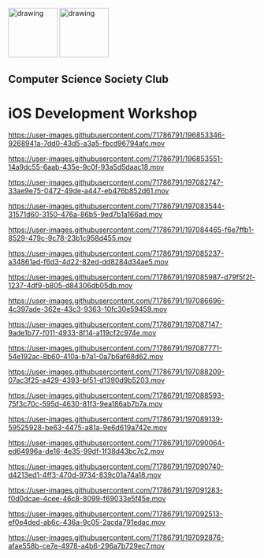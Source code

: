 <img src="https://i.imgur.com/JybZuXd.png" alt="drawing" width="100"/> <img src="https://i.imgur.com/Bzkqs5I.png" alt="drawing" width="100"/>

## Computer Science Society Club


# iOS Development Workshop


<!-- Step 0
vid1 <br> -->
https://user-images.githubusercontent.com/71786791/196853346-9268941a-7dd0-43d5-a3a5-fbcd96794afc.mov 


<!-- vid2 <br> -->
https://user-images.githubusercontent.com/71786791/196853551-14a9dc55-6aab-435e-9c0f-93a5d5daac18.mov


<!-- Step 1 - step 0 vid -->
https://user-images.githubusercontent.com/71786791/197082747-33ae9e75-0472-49de-a447-eb476b852d61.mov

<!-- step 1 - step 1 vid -->
https://user-images.githubusercontent.com/71786791/197083544-31571d60-3150-476a-86b5-9ed7b1a166ad.mov

<!-- step 1 - step 2 vid -->
https://user-images.githubusercontent.com/71786791/197084465-f6e7ffb1-8529-479c-9c78-23b1c958d455.mov

<!-- step 1 - step 3 vid -->
https://user-images.githubusercontent.com/71786791/197085237-a34861ad-f6d3-4d22-82ed-dd8284d34ae5.mov


<!-- step 1 - step 4 vid  -->
https://user-images.githubusercontent.com/71786791/197085987-d79f5f2f-1237-4df9-b805-d84306db05db.mov

<!-- step 1 - step 5 vid  -->
https://user-images.githubusercontent.com/71786791/197086696-4c397ade-362e-43c3-9363-10fc30e59459.mov

<!-- step 1 - step 6 vid  -->
https://user-images.githubusercontent.com/71786791/197087147-9ade1b77-f011-4933-8f14-a119cf2c974e.mov

<!-- step 1 - step 7 vid  -->
https://user-images.githubusercontent.com/71786791/197087771-54e192ac-8b60-410a-b7a1-0a7b6af68d62.mov

<!-- step 1 - step 8 vid  -->
https://user-images.githubusercontent.com/71786791/197088209-07ac3f25-a429-4393-bf51-d1390d9b5203.mov

<!-- step 1 - step 9 vid  -->
https://user-images.githubusercontent.com/71786791/197088593-75f3c70c-595d-4630-81f3-9ea186ab7b7a.mov

<!-- step 1 - step 10 vid  -->
https://user-images.githubusercontent.com/71786791/197089139-59525928-be63-4475-a81a-9e6d619a742e.mov

<!-- step 1 - step 11 vid  -->
https://user-images.githubusercontent.com/71786791/197090064-ed64996a-de16-4e35-99df-1f38d43bc7c2.mov

<!-- step 1 - step 12 vid  -->
https://user-images.githubusercontent.com/71786791/197090740-d4213ed1-4ff3-470d-9734-839c01a74a18.mov

<!-- step 1 - step 13 vid  -->
https://user-images.githubusercontent.com/71786791/197091283-f0d0dcae-4cee-46c8-8099-f69033e5f45e.mov

<!-- step 1 - step 14 vid  -->
https://user-images.githubusercontent.com/71786791/197092513-ef0e4ded-ab6c-436a-9c05-2acda791edac.mov

<!-- step 1 - step 15 vid  -->
https://user-images.githubusercontent.com/71786791/197092876-afae558b-ce7e-4978-a4b6-296a7b729ec7.mov




